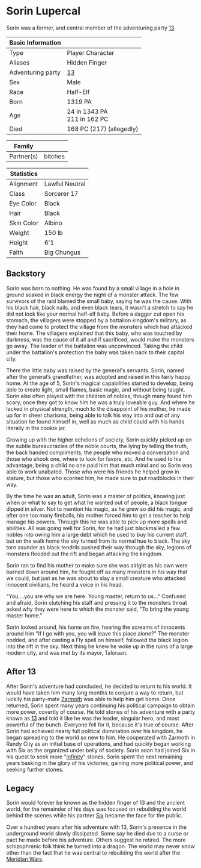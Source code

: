 # Sorin Lupercal

Sorin was a former, and central member of the adventuring party [13](13.md).

| Basic Information | |
| - | - |
| Type | Player Character |
| Aliases | Hidden Finger |
| Adventuring party | [13](13.md) |
| Sex | Male |
| Race | Half-Elf |
| Born | 1319 PA |
| Age | 24 in 1343 PA<br>211 in 162 PC |
| Died | 168 PC (217) (allegedly) |

| Family | |
| - | - |
| Partner(s) | bitches |

| Statistics | |
| - | - |
| Alignment | Lawful Neutral |
| Class | Sorcerer 17 |
| Eye Color | Black |
| Hair | Black |
| Skin Color | Albino |
| Weight | 150 lb |
| Height | 6'1 |
| Faith | Big Chungus |

## Backstory

Sorin was born to nothing. He was found by a small village in a hole in ground soaked in black energy the night of a monster attack. The few survivors of the raid blamed the small baby, saying he was the cause. With his black hair, black nails, and even black tears, it wasn't a stretch to say he did not look like your normal half-elf baby. Before a dagger cut open his stomach, the villagers were stopped by a battalion kingdom's military, as they had come to protect the village from the monsters which had attacked their home. The villagers explained that this baby, who was touched by darkness, was the cause of it all and if sacrificed, would make the monsters go away. The leader of the battalion was unconvinced. Taking the child under the battalion's protection the baby was taken back to their capital city. 

There the little baby was raised by the general's servants. Sorin, named after the general’s grandfather, was adopted and raised in this fairly happy home. At the age of 5, Sorin's magical capabilities started to develop, being able to create light, small flames, basic magic, and without being taught. Sorin also often played with the children of nobles, though many found him scary, once they got to know him he was a truly loveable guy. And where he lacked in physical strength, much to the disappoint of his mother, he made up for in sheer charisma, being able to talk his way into and out of any situation he found himself in, well as much as child could with his hands literally in the cookie jar.

Growing up with the higher echelons of society, Sorin quickly picked up on the subtle bureaucracies of the noble courts, the lying by telling the truth, the back handed compliments, the people who moved a conversation and those who shook one, where to look for favors, etc. And he used to his advantage, being a child no one paid him that much mind and so Sorin was able to work unabated. Those who were his friends he helped grow in stature, but those who scorned him, he made sure to put roadblocks in their way.

By the time he was an adult, Sorin was a master of politics, knowing just when or what to say to get what he wanted out of people, a black tongue dipped in silver. Not to mention his magic, as he grew so did his magic, and after one too many fireballs, his mother forced him to get a teacher to help manage his powers. Through this he was able to pick up more spells and abilities. All was going well for Sorin, for he had just blackmailed a few nobles into owing him a large debt which he used to buy his current staff, but on the walk home the sky turned from its normal hue to black. The sky torn asunder as black tendrils pushed their way through the sky, legions of monsters flooded out the rift and began attacking the kingdom.

Sorin ran to find his mother to make sure she was alright as his own were burned down around him, he fought off as many monsters in his way that we could, but just as he was about to slay a small creature who attacked innocent civilians, he heard a voice in his head.

"You....you are why we are here. Young master, return to us..." Confused and afraid, Sorin clutching his staff and pressing it to the monsters throat asked why they were here to which the monster said, "To bring the young master home."

Sorin looked around, his home on fire, hearing the screams of innocents around him "If I go with you, you will leave this place alone?" The monster nodded, and after casting a Fly spell on himself, followed the black legion into the rift in the sky. Next thing he knew he woke up in the ruins of a large modern city, and was met by its mayor, Taloraan.

## After 13

After Sorin's adventure had concluded, he decided to return to his world. It would have taken him many long months to conjure a way to return, but luckily his party-mate [Zarmoth](zarmoth.md) was able to help him get home. Once returned, Sorin spent many years continuing his political campaign to obtain more power, covertly of course. He told stories of his adventure with a party known as [13](13.md) and told it like he was the leader, singular hero, and most powerful of the bunch. Everyone fell for it, because it's true of course. After Sorin had achieved nearly full political domination over his kingdom, he began spreading to the world so new to him. He cooperated with Zarmoth in Randy City as an initial base of operations, and had quickly began working with Six as the organized under belly of society. Sorin soon had joined Six in his quest to seek more "[infinity](../../Objects/prismatic_gems.md)" stones. Sorin spent the next remaining years basking in the glory of his victories, gaining more political power, and seeking further stones.

## Legacy

Sorin would forever be known as the hidden finger of 13 and the ancient world, for the remainder of his days was focused on rebuilding the world behind the scenes while his partner [Six](six.md) became the face for the public.

Over a hundred years after his adventure with 13, Sorin's presence in the underground world slowly dissipated. Some say he died due to a curse or pact he made before his adventure. Others suggest he retired. The more schizophrenic folk think he turned into a dragon. The world may never know other than the fact that he was central to rebuilding the world after the [Meridian Wars](../../Events/meridian_wars.md).
